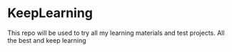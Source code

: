 # KeepLearning
This repo will be used to try all my learning materials and test projects. 
All the best and keep learning
